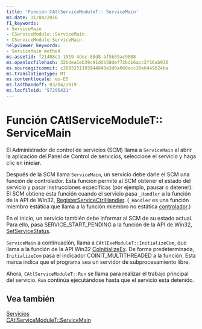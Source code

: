```yaml
---
title: 'Función CAtlServiceModuleT:: ServiceMain'
ms.date: 11/04/2016
f1_keywords:
- ServiceMain
- CServiceModule::ServiceMain
- CServiceModule.ServiceMain
helpviewer_keywords:
- ServiceMain method
ms.assetid: f21408c1-1919-4dec-88d8-bf5b39ac9808
ms.openlocfilehash: 32bdea1eb39c91ddb58def72bd16acc2f16ab936
ms.sourcegitcommit: c3093251193944840e3d0a068ecc30e6449624ba
ms.translationtype: MT
ms.contentlocale: es-ES
ms.lasthandoff: 03/04/2019
ms.locfileid: "57295431"
---
```

# <a name="catlservicemoduletservicemain-function"></a>Función CAtlServiceModuleT:: ServiceMain

El Administrador de control de servicios (SCM) llama a `ServiceMain` al abrir la aplicación del Panel de Control de servicios, seleccione el servicio y haga clic en **iniciar**.

Después de la SCM llama `ServiceMain`, un servicio debe darle el SCM una función de controlador. Esta función permite al SCM obtener el estado del servicio y pasar instrucciones específicas (por ejemplo, pausar o detener). El SCM obtiene esta función cuando el servicio pasa `_Handler` a la función de la API de Win32, [RegisterServiceCtrlHandler](/windows/desktop/api/winsvc/nf-winsvc-registerservicectrlhandlera). (`_Handler` es una función miembro estática que llama a la función miembro no estática [controlador](../atl/reference/catlservicemodulet-class.md#handler).)

En el inicio, un servicio también debe informar al SCM de su estado actual. Para ello, pasa SERVICE_START_PENDING a la función de la API de Win32, [SetServiceStatus](/windows/desktop/api/winsvc/nf-winsvc-setservicestatus).

`ServiceMain` a continuación, llama a `CAtlExeModuleT::InitializeCom`, que llama a la función de la API Win32 [CoInitializeEx](/windows/desktop/api/combaseapi/nf-combaseapi-coinitializeex). De forma predeterminada, `InitializeCom` pasa el indicador COINIT_MULTITHREADED a la función. Esta marca indica que el programa sea un servidor de subprocesamiento libre.

Ahora, `CAtlServiceModuleT::Run` se llama para realizar el trabajo principal del servicio. `Run` continúa ejecutándose hasta que el servicio está detenido.

## <a name="see-also"></a>Vea también

[Servicios](../atl/atl-services.md)<br/>
[CAtlServiceModuleT::ServiceMain](../atl/reference/catlservicemodulet-class.md#servicemain)
